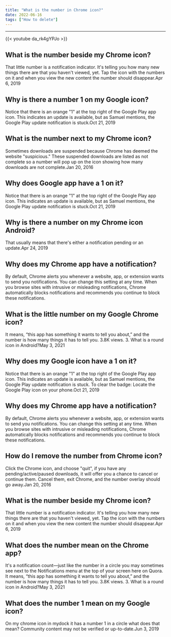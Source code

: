 ```yaml
---
title: "What is the number in Chrome icon?"
date: 2022-06-16
tags: ["How to delete"]
---
```


---
{{< youtube da_rk4gYPJo >}}
## What is the number beside my Chrome icon?
That little number is a notification indicator. It's telling you how many new things there are that you haven't viewed, yet. Tap the icon with the numbers on it and when you view the new content the number should disappear.Apr 6, 2019

## Why is there a number 1 on my Google icon?
Notice that there is an orange "1" at the top right of the Google Play app icon. This indicates an update is available, but as Samuel mentions, the Google Play update notification is stuck.Oct 21, 2019

## What is the number next to my Chrome icon?
Sometimes downloads are suspended because Chrome has deemed the website "suspicious." These suspended downloads are listed as not complete so a number will pop up on the icon showing how many downloads are not complete.Jan 20, 2016

## Why does Google app have a 1 on it?
Notice that there is an orange "1" at the top right of the Google Play app icon. This indicates an update is available, but as Samuel mentions, the Google Play update notification is stuck.Oct 21, 2019

## Why is there a number on my Chrome icon Android?
That usually means that there's either a notification pending or an update.Apr 24, 2019

## Why does my Chrome app have a notification?
By default, Chrome alerts you whenever a website, app, or extension wants to send you notifications. You can change this setting at any time. When you browse sites with intrusive or misleading notifications, Chrome automatically blocks notifications and recommends you continue to block these notifications.

## What is the little number on my Google Chrome icon?
It means, “this app has something it wants to tell you about,” and the number is how many things it has to tell you. 3.8K views. 3. What is a round icon in Android?May 3, 2021

## Why does my Google icon have a 1 on it?
Notice that there is an orange "1" at the top right of the Google Play app icon. This indicates an update is available, but as Samuel mentions, the Google Play update notification is stuck. To clear the badge: Locate the Google Play icon on your phone.Oct 21, 2019

## Why does my Chrome app have a notification?
By default, Chrome alerts you whenever a website, app, or extension wants to send you notifications. You can change this setting at any time. When you browse sites with intrusive or misleading notifications, Chrome automatically blocks notifications and recommends you continue to block these notifications.

## How do I remove the number from Chrome icon?
Click the Chrome icon, and choose "quit", if you have any pending/active/paused downloads, it will offer you a chance to cancel or continue them. Cancel them, exit Chrome, and the number overlay should go away.Jan 20, 2016

## What is the number beside my Chrome icon?
That little number is a notification indicator. It's telling you how many new things there are that you haven't viewed, yet. Tap the icon with the numbers on it and when you view the new content the number should disappear.Apr 6, 2019

## What does the number mean on the Chrome app?
It's a notification count—just like the number in a circle you may sometimes see next to the Notifications menu at the top of your screen here on Quora. It means, “this app has something it wants to tell you about,” and the number is how many things it has to tell you. 3.8K views. 3. What is a round icon in Android?May 3, 2021

## What does the number 1 mean on my Google icon?
On my chrome icon in mydock it has a number 1 in a circle what does that mean? Community content may not be verified or up-to-date.Jun 3, 2019

